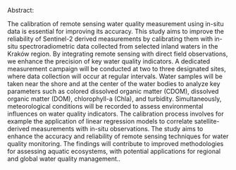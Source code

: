 Abstract:

The calibration of remote sensing water quality measurement using in-situ data is essential for improving its accuracy. This study aims to improve the reliability of Sentinel-2 derived measurements by calibrating them with in-situ spectroradiometric data collected from selected inland waters in the Kraków region. By integrating remote sensing with direct field observations, we enhance the precision of key water quality indicators.
A dedicated measurement campaign will be conducted at two to three designated sites, where data collection will occur at regular intervals. Water samples will be taken near the shore and at the center of the water bodies to analyze key parameters such as colored dissolved organic matter (CDOM), dissolved organic matter (DOM), chlorophyll-a (Chla), and turbidity. Simultaneously, meteorological conditions will be recorded to assess environmental influences on water quality indicators.
The calibration process involves for example the application of linear regression models to correlate satellite-derived measurements with in-situ observations. The study aims to enhance the accuracy and reliability of remote sensing techniques for water quality monitoring. The findings will contribute to improved methodologies for assessing aquatic ecosystems, with potential applications for regional and global water quality management..